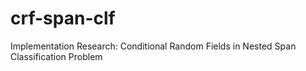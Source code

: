 # crf-span-clf
Implementation Research: Conditional Random Fields in Nested Span Classification Problem
